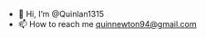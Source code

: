 - 👋 Hi, I’m @Quinlan1315
- 📫 How to reach me quinnewton94@gmail.com

<!---
Quinlan1315/Quinlan1315 is a ✨ special ✨ repository because its `README.md` (this file) appears on your GitHub profile.
You can click the Preview link to take a look at your changes.
--->
